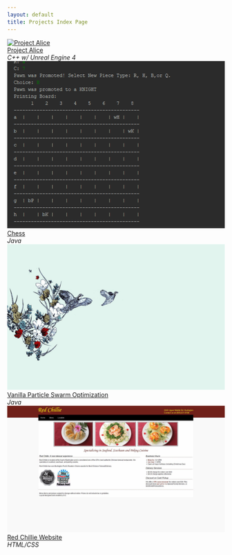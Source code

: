 ```yaml
---
layout: default
title: Projects Index Page
---
```

<div class="gallery">
	<a href="https://github.com/sachilds/Alice-Capstone"><img src="images/project_alice.jpg" alt="Project Alice" /></a>
	<div class="desc"><a href="https://github.com/sachilds/Alice-Capstone">Project Alice</a> <br /><em>C++ w/ Unreal Engine 4</em></div>
</div>

<div class="gallery">
	<a href="https://github.com/sachilds/aichess"><img src="images/chess.png" alt="Chess" /></a>
	<div class="desc"><a href="https://github.com/sachilds/aichess">Chess</a> <br /><em>Java</em></div>
</div>

<div class="gallery">
	<a href="https://github.com/sachilds/PSO"><img src="images/blank.jpg" alt="Vanilla PSO" /></a>
	<div class="desc"><a href="https://github.com/sachilds/PSO">Vanilla Particle Swarm Optimization</a> <br /><em>Java</em></div>
</div>

<div class="gallery">
	<a href="redchillie.html"><img src="images/redchillie/index.JPG" alt="Red Chillie Website" /></a>
	<div class="desc"><a href="redchillie.html">Red Chillie Website</a> <br /><em>HTML/CSS</em></div>
</div>